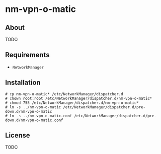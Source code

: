 
nm-vpn-o-matic
==============

About
-----

TODO

Requirements
------------

-  `NetworkManager`

Installation
------------

    # cp nm-vpn-o-matic* /etc/NetworkManager/dispatcher.d
    # chown root:root /etc/NetworkManager/dispatcher.d/nm-vpn-o-matic*
    # chmod 755 /etc/NetworkManager/dispatcher.d/nm-vpn-o-matic*
    # ln -s ../nm-vpn-o-matic /etc/NetworkManager/dispatcher.d/pre-down.d/nm-vpn-o-matic
    # ln -s ../nm-vpn-o-matic.conf /etc/NetworkManager/dispatcher.d/pre-down.d/nm-vpn-o-matic.conf

License
-------

TODO
